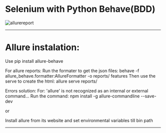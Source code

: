 # Selenium with Python Behave(BDD)

![allurereport](https://user-images.githubusercontent.com/67669609/102724727-79530400-42f0-11eb-9369-37f6ea97f2f0.png)

------------------------------------------------------------------------------------

# Allure instalation:
Use pip install allure-behave

For allure reports:
Run the formater to get the json files: behave -f allure_behave.formatter:AllureFormatter -o reports/ features
Then use the serve to create the html: allure serve reports/

Errors solution:
For: 'allure' is not recognized as an internal or external command...
Run the command: npm install -g allure-commandline --save-dev

or

Install allure from its website and set environmental variables till bin path

------------------------------------------------------------------------------------
